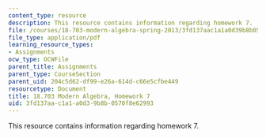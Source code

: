 ```yaml
---
content_type: resource
description: This resource contains information regarding homework 7.
file: /courses/18-703-modern-algebra-spring-2013/3fd137aac1a1a0d39b8b0570f8e62993_MIT18_703S13_h7.pdf
file_type: application/pdf
learning_resource_types:
- Assignments
ocw_type: OCWFile
parent_title: Assignments
parent_type: CourseSection
parent_uid: 204c5d62-df99-e26a-614d-c66e5cfbe449
resourcetype: Document
title: 18.703 Modern Algebra, Homework 7
uid: 3fd137aa-c1a1-a0d3-9b8b-0570f8e62993
---
```

This resource contains information regarding homework 7.

